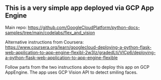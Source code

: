 ## This is a very simple app deployed via GCP App Engine

Main repo:
https://github.com/GoogleCloudPlatform/python-docs-samples/tree/main/codelabs/flex_and_vision

Alternative instructions from Coursera:
https://www.coursera.org/learn/googlecloud-deploying-a-python-flask-web-application-to-app-engine-flexibl-2w3lz/gradedLti/VICp6/deploying-a-python-flask-web-application-to-app-engine-flexible

Follow parts from the two instructions above to deploy this app on GCP AppEngine. The app uses GCP Vision API to detect smiling faces.

